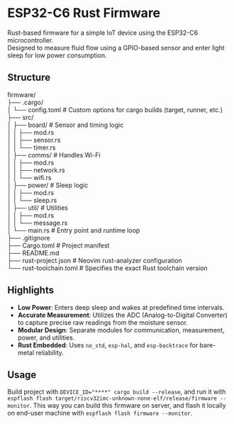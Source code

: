 # ESP32-C6 Rust Firmware

Rust-based firmware for a simple IoT device using the ESP32-C6 microcontroller.  
Designed to measure fluid flow using a GPIO-based sensor and enter light sleep for low power consumption.

## Structure
firmware/  
├── .cargo/  
│   └── config.toml # Custom options for cargo builds (target, runner, etc.)  
├── src/  
│   ├── board/ # Sensor and timing logic  
│   │   ├── mod.rs  
│   │   ├── sensor.rs  
│   │   └── timer.rs  
│   ├── comms/ # Handles Wi-Fi  
│   │   ├── mod.rs  
│   │   ├── network.rs  
│   │   └── wifi.rs  
│   ├── power/ # Sleep logic  
│   │   ├── mod.rs  
│   │   └── sleep.rs  
│   ├── util/ # Utilities  
│   │   ├── mod.rs  
│   │   └── message.rs  
│   └── main.rs # Entry point and runtime loop  
├── .gitignore  
├── Cargo.toml # Project manifest  
├── README.md  
├── rust-project.json # Neovim rust-analyzer configuration  
└── rust-toolchain.toml # Specifies the exact Rust toolchain version  

## Highlights

- **Low Power**: Enters deep sleep and wakes at predefined time intervals.
- **Accurate Measurement**: Utilizes the ADC (Analog-to-Digital Converter) to capture precise raw readings from the moisture sensor.
- **Modular Design**: Separate modules for communication, measurement, power, and utilities.
- **Rust Embedded**: Uses `no_std`, `esp-hal`, and `esp-backtrace` for bare-metal reliability.

## Usage
Build project with `DEVICE_ID="****" cargo build --release`, and run it with `espflash flash target/riscv32imc-unknown-none-elf/release/firmware --monitor`.
This way you can build this firmware on server, and flash it locally on end-user machine with `espflash flash firmware --monitor`.
